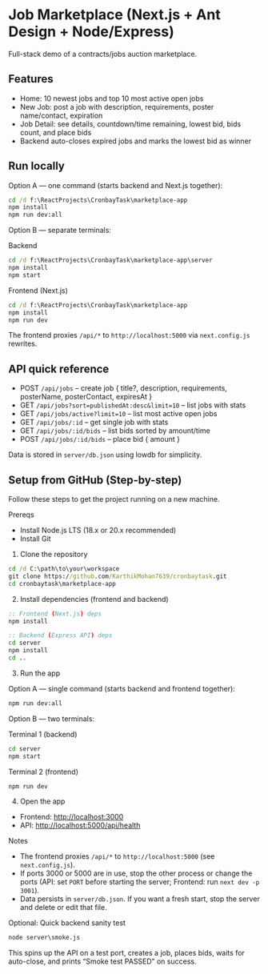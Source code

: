 
# Job Marketplace (Next.js + Ant Design + Node/Express)

Full-stack demo of a contracts/jobs auction marketplace.

## Features

- Home: 10 newest jobs and top 10 most active open jobs
- New Job: post a job with description, requirements, poster name/contact, expiration
- Job Detail: see details, countdown/time remaining, lowest bid, bids count, and place bids
- Backend auto-closes expired jobs and marks the lowest bid as winner

## Run locally

Option A — one command (starts backend and Next.js together):

```cmd
cd /d f:\ReactProjects\CronbayTask\marketplace-app
npm install
npm run dev:all
```

Option B — separate terminals:

Backend

```cmd
cd /d f:\ReactProjects\CronbayTask\marketplace-app\server
npm install
npm start
```

Frontend (Next.js)

```cmd
cd /d f:\ReactProjects\CronbayTask\marketplace-app
npm install
npm run dev
```

The frontend proxies `/api/*` to `http://localhost:5000` via `next.config.js` rewrites.

## API quick reference

- POST `/api/jobs` – create job { title?, description, requirements, posterName, posterContact, expiresAt }
- GET `/api/jobs?sort=publishedAt:desc&limit=10` – list jobs with stats
- GET `/api/jobs/active?limit=10` – list most active open jobs
- GET `/api/jobs/:id` – get single job with stats
- GET `/api/jobs/:id/bids` – list bids sorted by amount/time
- POST `/api/jobs/:id/bids` – place bid { amount }

Data is stored in `server/db.json` using lowdb for simplicity.

## Setup from GitHub (Step-by-step)

Follow these steps to get the project running on a new machine.

Prereqs

- Install Node.js LTS (18.x or 20.x recommended)
- Install Git

1. Clone the repository

```cmd
cd /d C:\path\to\your\workspace
git clone https://github.com/KarthikMohan7639/cronbaytask.git
cd cronbaytask\marketplace-app
```

2. Install dependencies (frontend and backend)

```cmd
:: Frontend (Next.js) deps
npm install

:: Backend (Express API) deps
cd server
npm install
cd ..
```

3. Run the app

Option A — single command (starts backend and frontend together):

```cmd
npm run dev:all
```

Option B — two terminals:

Terminal 1 (backend)

```cmd
cd server
npm start
```

Terminal 2 (frontend)

```cmd
npm run dev
```

4. Open the app

- Frontend: <http://localhost:3000>
- API: <http://localhost:5000/api/health>

Notes

- The frontend proxies `/api/*` to `http://localhost:5000` (see `next.config.js`).
- If ports 3000 or 5000 are in use, stop the other process or change the ports (API: set `PORT` before starting the server; Frontend: run `next dev -p 3001`).
- Data persists in `server/db.json`. If you want a fresh start, stop the server and delete or edit that file.

Optional: Quick backend sanity test

```cmd
node server\smoke.js
```

This spins up the API on a test port, creates a job, places bids, waits for auto-close, and prints “Smoke test PASSED” on success.

